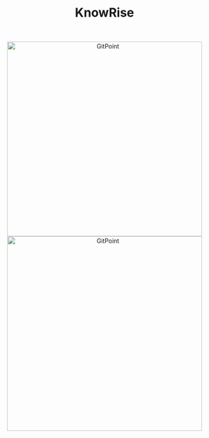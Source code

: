 <h1 align="center"> KnowRise </h1> <br>
<p align="center">
    <img alt="GitPoint" title="GitPoint" src="https://wallpapers.com/images/hd/aesthetic-single-banana-ca70e4qdhc1z45gy.jpg" width="450">
    <img alt="GitPoint" title="GitPoint" src="https://th.bing.com/th/id/OIP.n4eE549GEDLSzK--Te_TTAHaEK?rs=1&pid=ImgDetMain" width="450">
</p>
